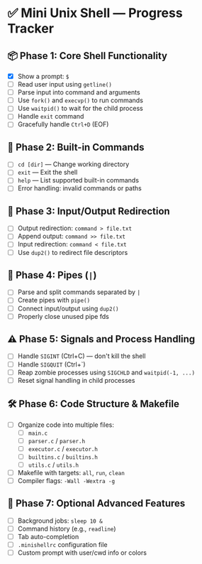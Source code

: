 # ✅ Mini Unix Shell — Progress Tracker

## 📦 Phase 1: Core Shell Functionality

- [x] Show a prompt: `$ `
- [ ] Read user input using `getline()`
- [ ] Parse input into command and arguments
- [ ] Use `fork()` and `execvp()` to run commands
- [ ] Use `waitpid()` to wait for the child process
- [ ] Handle `exit` command
- [ ] Gracefully handle `Ctrl+D` (EOF)

## 📂 Phase 2: Built-in Commands

- [ ] `cd [dir]` — Change working directory
- [ ] `exit` — Exit the shell
- [ ] `help` — List supported built-in commands
- [ ] Error handling: invalid commands or paths

## 🔁 Phase 3: Input/Output Redirection

- [ ] Output redirection: `command > file.txt`
- [ ] Append output: `command >> file.txt`
- [ ] Input redirection: `command < file.txt`
- [ ] Use `dup2()` to redirect file descriptors

## 🔗 Phase 4: Pipes (`|`)

- [ ] Parse and split commands separated by `|`
- [ ] Create pipes with `pipe()`
- [ ] Connect input/output using `dup2()`
- [ ] Properly close unused pipe fds

## ⚠️ Phase 5: Signals and Process Handling

- [ ] Handle `SIGINT` (Ctrl+C) — don't kill the shell
- [ ] Handle `SIGQUIT` (Ctrl+\`)
- [ ] Reap zombie processes using `SIGCHLD` and `waitpid(-1, ...)`
- [ ] Reset signal handling in child processes

## 🛠 Phase 6: Code Structure & Makefile

- [ ] Organize code into multiple files:
  - [ ] `main.c`
  - [ ] `parser.c` / `parser.h`
  - [ ] `executor.c` / `executor.h`
  - [ ] `builtins.c` / `builtins.h`
  - [ ] `utils.c` / `utils.h`
- [ ] Makefile with targets: `all`, `run`, `clean`
- [ ] Compiler flags: `-Wall -Wextra -g`

## 🌟 Phase 7: Optional Advanced Features

- [ ] Background jobs: `sleep 10 &`
- [ ] Command history (e.g., `readline`)
- [ ] Tab auto-completion
- [ ] `.minishellrc` configuration file
- [ ] Custom prompt with user/cwd info or colors
